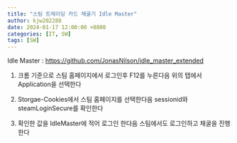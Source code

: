 ```yaml
---
title: "스팀 트레이딩 카드 채굴기 Idle Master"
author: kjw202288
date: 2024-01-17 12:00:00 +0800
categories: [IT, SW]
tags: [SW]
---
```


Idle Master : <https://github.com/JonasNilson/idle_master_extended>

1. 크롬 기준으로 스팀 홈페이지에서 로그인후 F12를 누른다음 위의 탭에서 Application을 선택한다

2. Storgae-Cookies에서 스팀 홈페이지를 선택한다음 sessionid와 steamLoginSecure를 확인한다

3. 확인한 값을 IdleMaster에 적어 로그인 한다음 스팀에서도 로그인하고 채굴을 진행한다